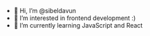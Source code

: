 - 👋 Hi, I’m @sibeldavun
- 👀 I’m interested in frontend development :)
- 🌱 I’m currently learning JavaScript and React
<!---
sibeldavun/sibeldavun is a ✨ special ✨ repository because its `README.md` (this file) appears on your GitHub profile.
You can click the Preview link to take a look at your changes.
--->
